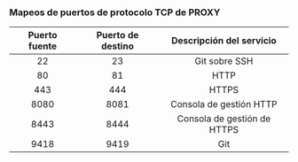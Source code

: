 ### Mapeos de puertos de protocolo TCP de PROXY

| Puerto fuente | Puerto de destino |  Descripción del servicio   |
|:-------------:|:-----------------:|:---------------------------:|
|      22       |        23         |        Git sobre SSH        |
|      80       |        81         |            HTTP             |
|      443      |        444        |            HTTPS            |
|     8080      |       8081        |   Consola de gestión HTTP   |
|     8443      |       8444        | Consola de gestión de HTTPS |
|     9418      |       9419        |             Git             |

